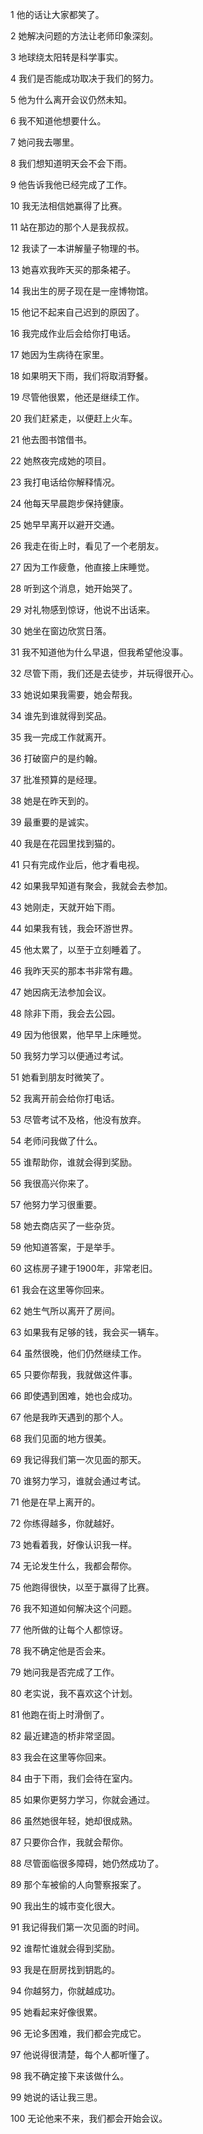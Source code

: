 1
他的话让大家都笑了。


2
她解决问题的方法让老师印象深刻。


3
地球绕太阳转是科学事实。


4
我们是否能成功取决于我们的努力。


5
他为什么离开会议仍然未知。


6
我不知道他想要什么。


7
她问我去哪里。


8
我们想知道明天会不会下雨。


9
他告诉我他已经完成了工作。


10
我无法相信她赢得了比赛。


11
站在那边的那个人是我叔叔。


12
我读了一本讲解量子物理的书。


13
她喜欢我昨天买的那条裙子。


14
我出生的房子现在是一座博物馆。


15
他记不起来自己迟到的原因了。


16
我完成作业后会给你打电话。


17
她因为生病待在家里。


18
如果明天下雨，我们将取消野餐。


19
尽管他很累，他还是继续工作。


20
我们赶紧走，以便赶上火车。


21
他去图书馆借书。


22
她熬夜完成她的项目。


23
我打电话给你解释情况。


24
他每天早晨跑步保持健康。


25
她早早离开以避开交通。


26
我走在街上时，看见了一个老朋友。


27
因为工作疲惫，他直接上床睡觉。


28
听到这个消息，她开始哭了。


29
对礼物感到惊讶，他说不出话来。


30
她坐在窗边欣赏日落。


31
我不知道他为什么早退，但我希望他没事。


32
尽管下雨，我们还是去徒步，并玩得很开心。


33
她说如果我需要，她会帮我。


34
谁先到谁就得到奖品。


35
我一完成工作就离开。


36
打破窗户的是约翰。


37
批准预算的是经理。


38
她是在昨天到的。


39
最重要的是诚实。


40
我是在花园里找到猫的。

41
只有完成作业后，他才看电视。

42
如果我早知道有聚会，我就会去参加。

43
她刚走，天就开始下雨。

44
如果我有钱，我会环游世界。

45
他太累了，以至于立刻睡着了。

46
我昨天买的那本书非常有趣。

47
她因病无法参加会议。

48
除非下雨，我会去公园。

49
因为他很累，他早早上床睡觉。

50
我努力学习以便通过考试。

51
她看到朋友时微笑了。

52
我离开前会给你打电话。

53
尽管考试不及格，他没有放弃。

54
老师问我做了什么。

55
谁帮助你，谁就会得到奖励。

56
我很高兴你来了。

57
他努力学习很重要。

58
她去商店买了一些杂货。

59
他知道答案，于是举手。

60
这栋房子建于1900年，非常老旧。

61
我会在这里等你回来。

62
她生气所以离开了房间。

63
如果我有足够的钱，我会买一辆车。

64
虽然很晚，他们仍然继续工作。

65
只要你帮我，我就做这件事。

66
即使遇到困难，她也会成功。

67
他是我昨天遇到的那个人。

68
我们见面的地方很美。

69
我记得我们第一次见面的那天。

70
谁努力学习，谁就会通过考试。

71
他是在早上离开的。

72
你练得越多，你就越好。

73
她看着我，好像认识我一样。

74
无论发生什么，我都会帮你。

75
他跑得很快，以至于赢得了比赛。

76
我不知道如何解决这个问题。

77
他所做的让每个人都惊讶。

78
我不确定他是否会来。

79
她问我是否完成了工作。

80
老实说，我不喜欢这个计划。

81
他跑在街上时滑倒了。

82
最近建造的桥非常坚固。

83
我会在这里等你回来。

84
由于下雨，我们会待在室内。

85
如果你更努力学习，你就会通过。

86
虽然她很年轻，她却很成熟。

87
只要你合作，我就会帮你。

88
尽管面临很多障碍，她仍然成功了。

89
那个车被偷的人向警察报案了。

90
我出生的城市变化很大。

91
我记得我们第一次见面的时间。

92
谁帮忙谁就会得到奖励。

93
我是在厨房找到钥匙的。

94
你越努力，你就越成功。

95
她看起来好像很累。

96
无论多困难，我们都会完成它。

97
他说得很清楚，每个人都听懂了。

98
我不确定接下来该做什么。

99
她说的话让我三思。

100
无论他来不来，我们都会开始会议。

